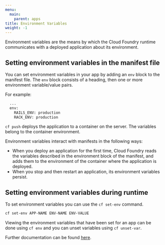 ```yaml
---
menu:
  main:
    parent: apps
title: Environment Variables
weight: -1
---
```


Environment variables are the means by which the Cloud Foundry runtime communicates with a deployed application about its environment. 

## Setting environment variables in the manifest file

You can set environment variables in your app by adding an `env` block to the manifest file. The `env` block consists of a heading, then one or more environment variable/value pairs.

For example:

```bash
  ...
  env:
    RAILS_ENV: production
    RACK_ENV: production
```

`cf push` deploys the application to a container on the server. The variables belong to the container environment.

Environment variables interact with manifests in the following ways:

- When you deploy an application for the first time, Cloud Foundry reads the variables described in the environment block of the manifest, and adds them to the environment of the container where the application is deployed.
- When you stop and then restart an application, its environment variables persist.


## Setting environment variables during runtime

To set environment variables you can use the `cf set-env` command.

```bash
cf set-env APP-NAME ENV-NAME ENV-VALUE
```

Viewing the environment variables that have been set for an app can be done using `cf env` and you can unset variables using `cf unset-var`.

Further documentation can be found [here](http://docs.run.pivotal.io/devguide/deploy-apps/environment-variable.html).